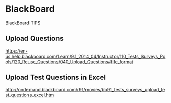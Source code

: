 # BlackBoard
BlackBoard TIPS

## Upload Questions
https://en-us.help.blackboard.com/Learn/9.1_2014_04/Instructor/110_Tests_Surveys_Pools/120_Reuse_Questions/040_Upload_Questions#file_format

## Upload Test Questions in Excel
http://ondemand.blackboard.com/r91/movies/bb91_tests_surveys_upload_test_questions_excel.htm
